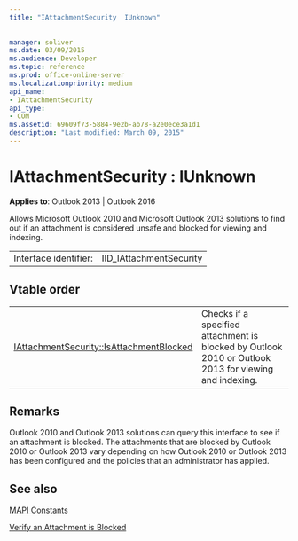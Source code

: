 ```yaml
---
title: "IAttachmentSecurity  IUnknown"
 
 
manager: soliver
ms.date: 03/09/2015
ms.audience: Developer
ms.topic: reference
ms.prod: office-online-server
ms.localizationpriority: medium
api_name:
- IAttachmentSecurity
api_type:
- COM
ms.assetid: 69609f73-5884-9e2b-ab78-a2e0ece3a1d1
description: "Last modified: March 09, 2015"
---
```


# IAttachmentSecurity : IUnknown

  
  
**Applies to**: Outlook 2013 | Outlook 2016 
  
Allows Microsoft Outlook 2010 and Microsoft Outlook 2013 solutions to find out if an attachment is considered unsafe and blocked for viewing and indexing.
  
|||
|:-----|:-----|
|Interface identifier:  <br/> |IID_IAttachmentSecurity  <br/> |
   
## Vtable order

|||
|:-----|:-----|
|[IAttachmentSecurity::IsAttachmentBlocked](iattachmentsecurity-isattachmentblocked.md) <br/> |Checks if a specified attachment is blocked by Outlook 2010 or Outlook 2013 for viewing and indexing.  <br/> |
   
## Remarks

Outlook 2010 and Outlook 2013 solutions can query this interface to see if an attachment is blocked. The attachments that are blocked by Outlook 2010 or Outlook 2013 vary depending on how Outlook 2010 or Outlook 2013 has been configured and the policies that an administrator has applied.
  
## See also



[MAPI Constants](mapi-constants.md)
  
[Verify an Attachment is Blocked](how-to-verify-an-attachment-is-blocked.md)

